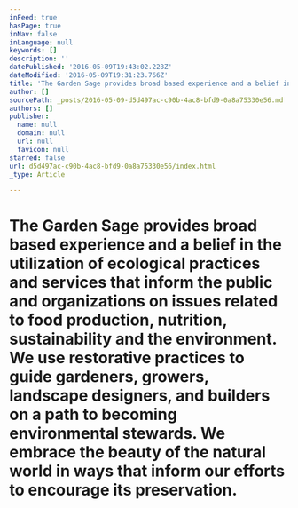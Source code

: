 ```yaml
---
inFeed: true
hasPage: true
inNav: false
inLanguage: null
keywords: []
description: ''
datePublished: '2016-05-09T19:43:02.228Z'
dateModified: '2016-05-09T19:31:23.766Z'
title: 'The Garden Sage provides broad based experience and a belief in the utilization of ecological practices and services that inform the public and organizations on issues related to food production, nutrition, sustainability and the environment. We use restorative practices to guide gardeners, growers, landscape designers, and builders on a path to becoming environmental stewards. We embrace the beauty of the natural world in ways that inform our efforts to encourage its preservation.'
author: []
sourcePath: _posts/2016-05-09-d5d497ac-c90b-4ac8-bfd9-0a8a75330e56.md
authors: []
publisher:
  name: null
  domain: null
  url: null
  favicon: null
starred: false
url: d5d497ac-c90b-4ac8-bfd9-0a8a75330e56/index.html
_type: Article

---
```

# The Garden Sage provides broad based experience and a belief in the utilization of ecological practices and services that inform the public and organizations on issues related to food production, nutrition, sustainability and the environment. We use restorative practices to guide gardeners, growers, landscape designers, and builders on a path to becoming environmental stewards. We embrace the beauty of the natural world in ways that inform our efforts to encourage its preservation.